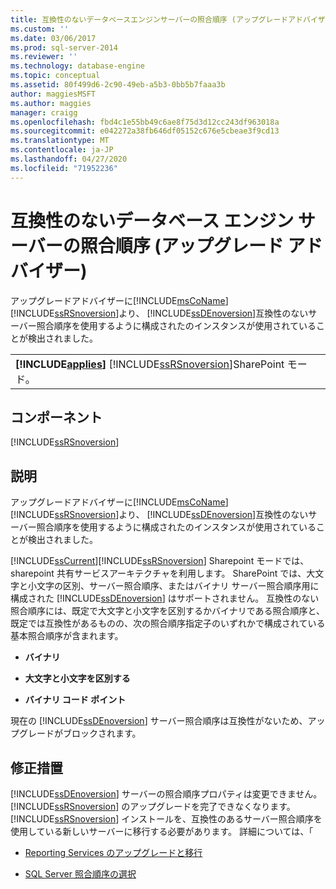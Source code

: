 ```yaml
---
title: 互換性のないデータベースエンジンサーバーの照合順序 (アップグレードアドバイザー) |Microsoft Docs
ms.custom: ''
ms.date: 03/06/2017
ms.prod: sql-server-2014
ms.reviewer: ''
ms.technology: database-engine
ms.topic: conceptual
ms.assetid: 80f499d6-2c90-49eb-a5b3-0bb5b7faaa3b
author: maggiesMSFT
ms.author: maggies
manager: craigg
ms.openlocfilehash: fbd4c1e55bb49c6ae8f75d3d12cc243df963018a
ms.sourcegitcommit: e042272a38fb646df05152c676e5cbeae3f9cd13
ms.translationtype: MT
ms.contentlocale: ja-JP
ms.lasthandoff: 04/27/2020
ms.locfileid: "71952236"
---
```

# <a name="incompatible-database-engine-server-collation-upgrade-advisor"></a>互換性のないデータベース エンジン サーバーの照合順序 (アップグレード アドバイザー)
  アップグレードアドバイザーに[!INCLUDE[msCoName](../../includes/msconame-md.md)] [!INCLUDE[ssRSnoversion](../../includes/ssrsnoversion-md.md)]より、 [!INCLUDE[ssDEnoversion](../../includes/ssdenoversion-md.md)]互換性のないサーバー照合順序を使用するように構成されたのインスタンスが使用されていることが検出されました。  
  
||  
|-|  
|**[!INCLUDE[applies](../../includes/applies-md.md)]**  [!INCLUDE[ssRSnoversion](../../includes/ssrsnoversion-md.md)]SharePoint モード。|  
  
## <a name="component"></a>コンポーネント  
 [!INCLUDE[ssRSnoversion](../../includes/ssrsnoversion-md.md)]  
  
## <a name="description"></a>説明  
 アップグレードアドバイザーに[!INCLUDE[msCoName](../../includes/msconame-md.md)] [!INCLUDE[ssRSnoversion](../../includes/ssrsnoversion-md.md)]より、 [!INCLUDE[ssDEnoversion](../../includes/ssdenoversion-md.md)]互換性のないサーバー照合順序を使用するように構成されたのインスタンスが使用されていることが検出されました。  
  
 [!INCLUDE[ssCurrent](../../includes/sscurrent-md.md)][!INCLUDE[ssRSnoversion](../../includes/ssrsnoversion-md.md)] Sharepoint モードでは、sharepoint 共有サービスアーキテクチャを利用します。 SharePoint では、大文字と小文字の区別、サーバー照合順序、またはバイナリ サーバー照合順序用に構成された [!INCLUDE[ssDEnoversion](../../includes/ssdenoversion-md.md)] はサポートされません。 互換性のない照合順序には、既定で大文字と小文字を区別するかバイナリである照合順序と、既定では互換性があるものの、次の照合順序指定子のいずれかで構成されている基本照合順序が含まれます。  
  
-   **バイナリ**  
  
-   **大文字と小文字を区別する**  
  
-   **バイナリ コード ポイント**  
  
 現在の [!INCLUDE[ssDEnoversion](../../includes/ssdenoversion-md.md)] サーバー照合順序は互換性がないため、アップグレードがブロックされます。  
  
## <a name="corrective-action"></a>修正措置  
 [!INCLUDE[ssDEnoversion](../../includes/ssdenoversion-md.md)] サーバーの照合順序プロパティは変更できません。 [!INCLUDE[ssRSnoversion](../../includes/ssrsnoversion-md.md)] のアップグレードを完了できなくなります。 [!INCLUDE[ssRSnoversion](../../includes/ssrsnoversion-md.md)] インストールを、互換性のあるサーバー照合順序を使用している新しいサーバーに移行する必要があります。 詳細については、「  
  
-   [Reporting Services のアップグレードと移行](https://go.microsoft.com/fwlink/?LinkId=233227)  
  
-   [SQL Server 照合順序の選択](https://go.microsoft.com/fwlink/?LinkId=233226)  
  
  
